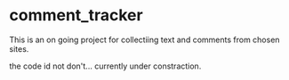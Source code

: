 # comment_tracker

This is an on going project for collectiing text and comments from chosen sites.

the code id not don't... currently under constraction.
